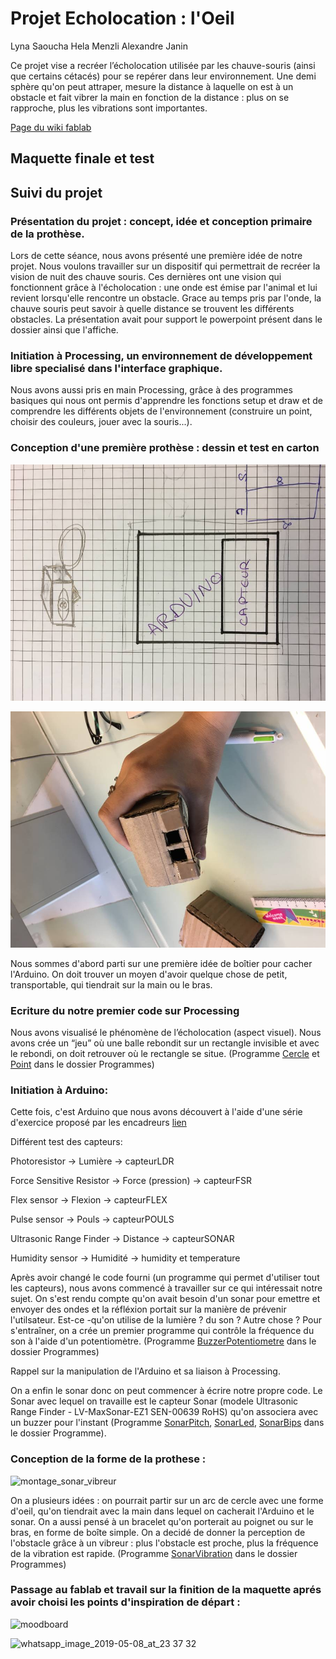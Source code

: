 ﻿# Projet Echolocation : l'Oeil

Lyna Saoucha
Hela Menzli
Alexandre Janin

Ce projet vise a recréer l’écholocation utilisée par les chauve-souris (ainsi que certains cétacés) pour se repérer dans leur environnement. Une demi sphère qu'on peut attraper, mesure la distance à laquelle on est à un obstacle et fait vibrer la main en fonction de la distance : plus on se rapproche, plus les vibrations sont importantes.

[Page du wiki fablab](http://fablab.sorbonne-universites.fr/wiki/doku.php?id=wiki:projets:echolocation)

## Maquette finale et test


## Suivi du projet

### Présentation du projet : concept, idée et conception primaire de la prothèse.


Lors de cette séance, nous avons présenté une première idée de notre projet. Nous voulons travailler sur un dispositif qui permettrait de recréer la vision de nuit des chauve souris. Ces dernières ont une vision qui fonctionnent grâce à l'écholocation : une onde est émise par l'animal et lui revient lorsqu'elle rencontre un obstacle. Grace au temps pris par l'onde, la chauve souris peut savoir à quelle distance se trouvent les différents obstacles.
La présentation avait pour support le powerpoint présent dans le dossier ainsi que l'affiche.


### Initiation à Processing, un environnement de développement libre specialisé dans l'interface graphique.


Nous avons aussi pris en main Processing, grâce à des programmes basiques qui nous ont permis d'apprendre les fonctions setup et draw et de comprendre les différents objets de l'environnement (construire un point, choisir des couleurs, jouer avec la souris...).

### Conception d'une première prothèse : dessin et test en carton

![Dessin](https://github.com/alexandrejanin/echolocation/blob/master/DessinConception1.jpg)

![Test de maquette en carton](https://github.com/alexandrejanin/echolocation/blob/master/DessinConception2.jpg)

Nous sommes d'abord parti sur une première idée de boîtier pour cacher l'Arduino. On doit trouver un moyen d'avoir quelque chose de petit, transportable, qui tiendrait sur la main ou le bras.


### Ecriture du notre premier code sur Processing


Nous avons visualisé le phénomène de l’écholocation (aspect visuel). Nous avons crée un “jeu” où une balle rebondit sur un rectangle invisible et avec le rebondi, on doit retrouver où le rectangle se situe.
(Programme [Cercle](https://github.com/alexandrejanin/echolocation/tree/master/Programmes/Cercle) et [Point](https://github.com/alexandrejanin/echolocation/tree/master/Programmes/Point) dans le dossier Programmes)




### Initiation à Arduino:


Cette fois, c'est Arduino que nous avons découvert à l'aide d'une série d'exercice proposé par les encadreurs [lien](https://github.com/chevalvert/workshop-upmc-II/tree/master/2-Arduino)




Différent test des capteurs:


Photoresistor → Lumière → capteurLDR


Force Sensitive Resistor → Force (pression) → capteurFSR


Flex sensor → Flexion → capteurFLEX


Pulse sensor → Pouls → capteurPOULS


Ultrasonic Range Finder → Distance → capteurSONAR


Humidity sensor → Humidité → humidity et temperature


Après avoir changé le code fourni (un programme qui permet d'utiliser tout les capteurs), nous avons commencé à travailler sur ce qui intéressait notre sujet. On s'est rendu compte qu'on avait besoin d'un sonar pour emettre et envoyer des ondes et la réfléxion portait sur la manière de prévenir l'utilsateur. Est-ce -qu'on utilise de la lumière ? du son ? Autre chose ? Pour s'entraîner, on a crée un premier programme qui contrôle la fréquence du son à l'aide d'un potentiomètre. (Programme [BuzzerPotentiometre](https://github.com/alexandrejanin/echolocation/tree/master/Programmes/BuzzerPotentiometre) dans le dossier Programmes)





Rappel sur la manipulation de l'Arduino et sa liaison à Processing.




On a enfin le sonar donc on peut commencer à écrire notre propre code. Le Sonar avec lequel on travaille est le capteur Sonar (modele Ultrasonic Range Finder - LV-MaxSonar-EZ1 SEN-00639 RoHS) qu'on associera avec un buzzer pour l'instant (Programme [SonarPitch](https://github.com/alexandrejanin/echolocation/tree/master/Programmes/SonarPitch), [SonarLed](https://github.com/alexandrejanin/echolocation/tree/master/Programmes/SonarLed), [SonarBips](https://github.com/alexandrejanin/echolocation/tree/master/Programmes/SonarBips) dans le dossier Programme).


### Conception de la forme de la prothese :

![montage_sonar_vibreur](https://user-images.githubusercontent.com/46900484/200603614-8881526b-4efd-4090-b095-2ed2dbd49e43.png)


On a plusieurs idées : on pourrait partir sur un arc de cercle avec une forme d'oeil, qu'on tiendrait avec la main dans lequel on cacherait l'Arduino et le sonar. On a aussi pensé à un bracelet qu'on porterait au poignet ou sur le bras, en forme de boîte simple.
On a decidé de donner la perception de l'obstacle grâce à un vibreur : plus l'obstacle est proche, plus la fréquence de la vibration est rapide. (Programme [SonarVibration](http://wwww.github.com/alexandrejanin/echolocation/Programmes/SonarVibration) dans le dossier Programmes)

### Passage au fablab et travail sur la finition de la maquette aprés avoir choisi les points d'inspiration de départ :

![moodboard](https://user-images.githubusercontent.com/46900484/200603784-8e541ee6-384e-4a77-8e92-ccc41972907a.png)

![whatsapp_image_2019-05-08_at_23 37 32](https://user-images.githubusercontent.com/46900484/200604086-038b4b0d-20fc-4a5a-b60a-2f74b65286ca.jpeg)


